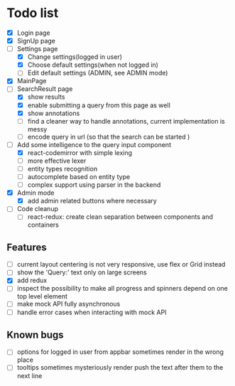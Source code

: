 # Todo list
- [X] Login page
- [X] SignUp page
- [ ] Settings page
    - [X] Change settings(logged in user)
    - [X] Choose default settings(when not logged in)
    - [ ] Edit default settings (ADMIN, see ADMIN mode) 
- [X] MainPage
- [ ] SearchResult page
    - [X] show results
    - [X] enable submitting a query from this page as well
    - [X] show annotations
    - [ ] find a cleaner way to handle annotations, current implementation is messy
    - [ ] encode query in url (so that the search can be started )
    
- [ ] Add some intelligence to the query input component
    -[X] react-codemirror with simple lexing
    -[ ] more effective lexer
    -[ ] entity types recognition
    -[ ] autocomplete based on entity type
    -[ ] complex support using parser in the backend
- [X] Admin mode
    - [X] add admin related buttons where necessary
- [ ] Code cleanup
    - [ ] react-redux: create clean separation between components and containers    
 
## Features
- [ ] current layout centering is not very responsive, use flex or Grid instead 
- [ ] show the 'Query:' text only on large screens
- [X] add redux
- [ ] inspect the possibility to make all progress and spinners depend on one top level element
- [ ] make mock API fully asynchronous
- [ ] handle error cases when interacting with mock API 

## Known bugs
- [ ] options for logged in user from appbar sometimes render in the wrong place
- [ ] tooltips sometimes mysteriously render push the text after them to the next line